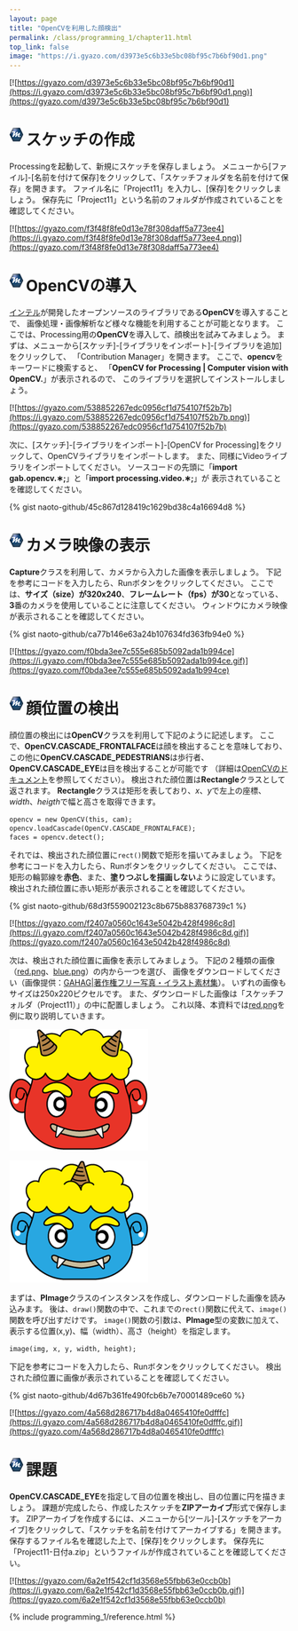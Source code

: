 ```yaml
---
layout: page
title: "OpenCVを利用した顔検出"
permalink: /class/programming_1/chapter11.html
top_link: false
image: "https://i.gyazo.com/d3973e5c6b33e5bc08bf95c7b6bf90d1.png"
---
```


[![https://gyazo.com/d3973e5c6b33e5bc08bf95c7b6bf90d1](https://i.gyazo.com/d3973e5c6b33e5bc08bf95c7b6bf90d1.png)](https://gyazo.com/d3973e5c6b33e5bc08bf95c7b6bf90d1)

# <img style="margin-right:5px;margin-bottom:7px" src="/favicon/favicon-25x25.png">スケッチの作成

Processingを起動して、新規にスケッチを保存しましょう。
メニューから[ファイル]-[名前を付けて保存]をクリックして、「スケッチフォルダを名前を付けて保存」を開きます。
ファイル名に「Project11」を入力し、[保存]をクリックしましょう。
保存先に「Project11」という名前のフォルダが作成されていることを確認してください。

[![https://gyazo.com/f3f48f8fe0d13e78f308daff5a773ee4](https://i.gyazo.com/f3f48f8fe0d13e78f308daff5a773ee4.png)](https://gyazo.com/f3f48f8fe0d13e78f308daff5a773ee4)

# <img style="margin-right:5px;margin-bottom:7px" src="/favicon/favicon-25x25.png">OpenCVの導入

[インテル](http://www.intel.co.jp/)が開発したオープンソースのライブラリである**OpenCV**を導入することで、
画像処理・画像解析など様々な機能を利用することが可能となります。
ここでは、Processing用の**OpenCV**を導入して、顔検出を試みてみましょう。
まずは、メニューから[スケッチ]-[ライブラリをインポート]-[ライブラリを追加]をクリックして、
「Contribution Manager」を開きます。
ここで、**opencv**をキーワードに検索すると、
「**OpenCV for Processing | Computer vision with OpenCV.**」が表示されるので、
このライブラリを選択してインストールしましょう。

[![https://gyazo.com/538852267edc0956cf1d754107f52b7b](https://i.gyazo.com/538852267edc0956cf1d754107f52b7b.png)](https://gyazo.com/538852267edc0956cf1d754107f52b7b)

次に、[スケッチ]-[ライブラリをインポート]-[OpenCV for Processing]をクリックして、OpenCVライブラリをインポートします。
また、同様にVideoライブラリをインポートしてください。
ソースコードの先頭に「**import gab.opencv.&lowast;;**」と「**import processing.video.&lowast;;**」が
表示されていることを確認してください。

{% gist naoto-github/45c867d128419c1629bd38c4a16694d8 %}

# <img style="margin-right:5px;margin-bottom:7px" src="/favicon/favicon-25x25.png">カメラ映像の表示

**Capture**クラスを利用して、カメラから入力した画像を表示しましょう。
下記を参考にコードを入力したら、Runボタンをクリックしてください。
ここでは、**サイズ（size）**が**320x240**、**フレームレート（fps）**が**30**となっている、
**3**番のカメラを使用していることに注意してください。
ウィンドウにカメラ映像が表示されることを確認してください。

{% gist naoto-github/ca77b146e63a24b107634fd363fb94e0 %}

[![https://gyazo.com/f0bda3ee7c555e685b5092ada1b994ce](https://i.gyazo.com/f0bda3ee7c555e685b5092ada1b994ce.gif)](https://gyazo.com/f0bda3ee7c555e685b5092ada1b994ce)

# <img style="margin-right:5px;margin-bottom:7px" src="/favicon/favicon-25x25.png">顔位置の検出

顔位置の検出には**OpenCV**クラスを利用して下記のように記述します。
ここで、**OpenCV.CASCADE_FRONTALFACE**は顔を検出することを意味しており、
この他に**OpenCV.CASCADE_PEDESTRIANS**は歩行者、**OpenCV.CASCADE_EYE**は目を検出することが可能です
（詳細は[OpenCVのドキュメント](http://atduskgreg.github.io/opencv-processing/reference/)を参照してください）。
検出された顔位置は**Rectangle**クラスとして返されます。
**Rectangle**クラスは矩形を表しており、*x*、*y*で左上の座標、*width*、*heigth*で幅と高さを取得できます。

	opencv = new OpenCV(this, cam);
    opencv.loadCascade(OpenCV.CASCADE_FRONTALFACE);
    faces = opencv.detect();

それでは、検出された顔位置に`rect()`関数で矩形を描いてみましょう。
下記を参考にコードを入力したら、Runボタンをクリックしてください。
ここでは、矩形の輪郭線を**赤色**、また、**塗りつぶしを描画しない**ように設定しています。
検出された顔位置に赤い矩形が表示されることを確認してください。

{% gist naoto-github/68d3f559002123c8b675b883768739c1 %}

[![https://gyazo.com/f2407a0560c1643e5042b428f4986c8d](https://i.gyazo.com/f2407a0560c1643e5042b428f4986c8d.gif)](https://gyazo.com/f2407a0560c1643e5042b428f4986c8d)

次は、検出された顔位置に画像を表示してみましょう。
下記の２種類の画像（[red.png](red.png)、[blue.png](blue.png)）の内から一つを選び、
画像をダウンロードしてください（画像提供：[GAHAG|著作権フリー写真・イラスト素材集](http://gahag.net/)）。
いずれの画像もサイズは250x220ピクセルです。
また、ダウンロードした画像は「スケッチフォルダ（Project11）」の中に配置しましょう。
これ以降、本資料では[red.png](red.png)を例に取り説明していきます。

![red.png](red.png)

![blue.png](blue.png)

まずは、**PImage**クラスのインスタンスを作成し、ダウンロードした画像を読み込みます。
後は、`draw()`関数の中で、これまでの`rect()`関数に代えて、`image()`関数を呼び出すだけです。
`image()`関数の引数は、**PImage**型の変数に加えて、表示する位置(x,y)、幅（width）、高さ（height）を指定します。

    image(img, x, y, width, height);

下記を参考にコードを入力したら、Runボタンをクリックしてください。
検出された顔位置に画像が表示されていることを確認してください。

{% gist naoto-github/4d67b361fe490fcb6b7e70001489ce60 %}

[![https://gyazo.com/4a568d286717b4d8a0465410fe0dfffc](https://i.gyazo.com/4a568d286717b4d8a0465410fe0dfffc.gif)](https://gyazo.com/4a568d286717b4d8a0465410fe0dfffc)

# <img style="margin-right:5px;margin-bottom:7px" src="/favicon/favicon-25x25.png">課題

**OpenCV.CASCADE_EYE**を指定して目の位置を検出し、目の位置に円を描きましょう。
課題が完成したら、作成したスケッチを**ZIPアーカイブ**形式で保存します。
ZIPアーカイブを作成するには、メニューから[ツール]-[スケッチをアーカイブ]をクリックして、「スケッチを名前を付けてアーカイブする」を開きます。
保存するファイル名を確認した上で、[保存]をクリックします。
保存先に「Project11-日付a.zip」というファイルが作成されていることを確認してください。

[![https://gyazo.com/6a2e1f542cf1d3568e55fbb63e0ccb0b](https://i.gyazo.com/6a2e1f542cf1d3568e55fbb63e0ccb0b.gif)](https://gyazo.com/6a2e1f542cf1d3568e55fbb63e0ccb0b)

{% include programming_1/reference.html %}